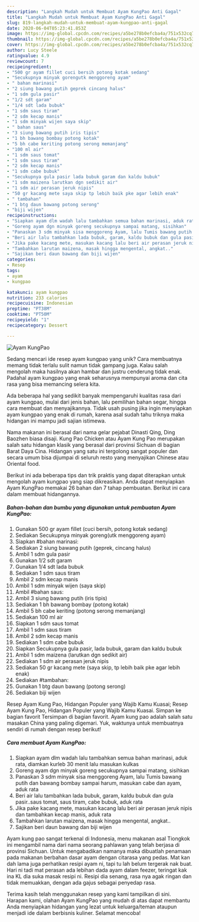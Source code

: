 ```yaml
---
description: "Langkah Mudah untuk Membuat Ayam KungPao Anti Gagal"
title: "Langkah Mudah untuk Membuat Ayam KungPao Anti Gagal"
slug: 819-langkah-mudah-untuk-membuat-ayam-kungpao-anti-gagal
date: 2020-06-04T05:23:41.853Z
image: https://img-global.cpcdn.com/recipes/a5be278b0efcba4a/751x532cq70/ayam-kungpao-foto-resep-utama.jpg
thumbnail: https://img-global.cpcdn.com/recipes/a5be278b0efcba4a/751x532cq70/ayam-kungpao-foto-resep-utama.jpg
cover: https://img-global.cpcdn.com/recipes/a5be278b0efcba4a/751x532cq70/ayam-kungpao-foto-resep-utama.jpg
author: Lucy Steele
ratingvalue: 4.9
reviewcount: 7
recipeingredient:
- "500 gr ayam fillet cuci bersih potong kotak sedang"
- "Secukupnya minyak gorengutk menggoreng ayam"
- " bahan marinasi"
- "2 siung bawang putih geprek cincang halus"
- "1 sdm gula pasir"
- "1/2 sdt garam"
- "1/4 sdt lada bubuk"
- "1 sdm saus tiram"
- "2 sdm kecap manis"
- "1 sdm minyak wijen saya skip"
- " bahan saus"
- "3 siung bawang putih iris tipis"
- "1 bh bawang bombay potong kotak"
- "5 bh cabe keriting potong serong memanjang"
- "100 ml air"
- "1 sdm saus tomat"
- "1 sdm saus tiram"
- "2 sdm kecap manis"
- "1 sdm cabe bubuk"
- "Secukupnya gula pasir lada bubuk garam dan kaldu bubuk"
- "1 sdm maizena larutkan dgn sedikit air"
- "1 sdm air perasan jeruk nipis"
- "50 gr kacang mete saya skip tp lebih baik pke agar lebih enak"
- " tambahan"
- "1 btg daun bawang potong serong"
- "biji wijen"
recipeinstructions:
- "Siapkan ayam dlm wadah lalu tambahkan semua bahan marinasi, aduk rata, diamkan kurleb 30 menit lalu masukan kulkas"
- "Goreng ayam dgn minyak goreng secukupnya sampai matang, sisihkan"
- "Panaskan 3 sdm minyak sisa menggoreng Ayam, lalu Tumis bawang putih dan bawang bombay sampai harum, masukan cabe dan ayam, aduk rata"
- "Beri air lalu tambahkan lada bubuk, garam, kaldu bubuk dan gula pasir..saus tomat, saus tiram, cabe bubuk, aduk rata"
- "Jika pake kacang mete, masukan kacang lalu beri air perasan jeruk nipis dan tambahkan kecap manis, aduk rata"
- "Tambahkan larutan maizena, masak hingga mengental, angkat.."
- "Sajikan beri daun bawang dan biji wijen"
categories:
- Resep
tags:
- ayam
- kungpao

katakunci: ayam kungpao 
nutrition: 233 calories
recipecuisine: Indonesian
preptime: "PT38M"
cooktime: "PT50M"
recipeyield: "1"
recipecategory: Dessert

---
```



![Ayam KungPao](https://img-global.cpcdn.com/recipes/a5be278b0efcba4a/751x532cq70/ayam-kungpao-foto-resep-utama.jpg)

Sedang mencari ide resep ayam kungpao yang unik? Cara membuatnya memang tidak terlalu sulit namun tidak gampang juga. Kalau salah mengolah maka hasilnya akan hambar dan justru cenderung tidak enak. Padahal ayam kungpao yang enak seharusnya mempunyai aroma dan cita rasa yang bisa memancing selera kita.

Ada beberapa hal yang sedikit banyak mempengaruhi kualitas rasa dari ayam kungpao, mulai dari jenis bahan, lalu pemilihan bahan segar, hingga cara membuat dan menyajikannya. Tidak usah pusing jika ingin menyiapkan ayam kungpao yang enak di rumah, karena asal sudah tahu triknya maka hidangan ini mampu jadi sajian istimewa.

Nama makanan ini berasal dari nama gelar pejabat Dinasti Qing, Ding Baozhen biasa disaji. Kung Pao Chicken atau Ayam Kung Pao merupakan salah satu hidangan klasik yang berasal dari provinsi Sichuan di bagian Barat Daya Cina. Hidangan yang satu ini tergolong sangat populer dan secara umum bisa dijumpai di seluruh resto yang menyajikan Chinese atau Oriental food.


Berikut ini ada beberapa tips dan trik praktis yang dapat diterapkan untuk mengolah ayam kungpao yang siap dikreasikan. Anda dapat menyiapkan Ayam KungPao memakai 26 bahan dan 7 tahap pembuatan. Berikut ini cara dalam membuat hidangannya.

<!--inarticleads1-->

##### Bahan-bahan dan bumbu yang digunakan untuk pembuatan Ayam KungPao:

1. Gunakan 500 gr ayam fillet (cuci bersih, potong kotak sedang)
1. Sediakan Secukupnya minyak goreng(utk menggoreng ayam)
1. Siapkan  #bahan marinasi:
1. Sediakan 2 siung bawang putih (geprek, cincang halus)
1. Ambil 1 sdm gula pasir
1. Gunakan 1/2 sdt garam
1. Gunakan 1/4 sdt lada bubuk
1. Sediakan 1 sdm saus tiram
1. Ambil 2 sdm kecap manis
1. Ambil 1 sdm minyak wijen (saya skip)
1. Ambil  #bahan saus:
1. Ambil 3 siung bawang putih (iris tipis)
1. Sediakan 1 bh bawang bombay (potong kotak)
1. Ambil 5 bh cabe keriting (potong serong memanjang)
1. Sediakan 100 ml air
1. Siapkan 1 sdm saus tomat
1. Ambil 1 sdm saus tiram
1. Ambil 2 sdm kecap manis
1. Sediakan 1 sdm cabe bubuk
1. Siapkan Secukupnya gula pasir, lada bubuk, garam dan kaldu bubuk
1. Ambil 1 sdm maizena (larutkan dgn sedikit air)
1. Sediakan 1 sdm air perasan jeruk nipis
1. Sediakan 50 gr kacang mete (saya skip, tp lebih baik pke agar lebih enak)
1. Sediakan  #tambahan:
1. Gunakan 1 btg daun bawang (potong serong)
1. Sediakan biji wijen


Resep Ayam Kung Pao, Hidangan Populer yang Wajib Kamu Kuasai; Resep Ayam Kung Pao, Hidangan Populer yang Wajib Kamu Kuasai. Simpan ke bagian favorit Tersimpan di bagian favorit. Ayam kung pao adalah salah satu masakan China yang paling digemari. Yuk, waktunya untuk membuatnya sendiri di rumah dengan resep berikut! 

<!--inarticleads2-->

##### Cara membuat Ayam KungPao:

1. Siapkan ayam dlm wadah lalu tambahkan semua bahan marinasi, aduk rata, diamkan kurleb 30 menit lalu masukan kulkas
1. Goreng ayam dgn minyak goreng secukupnya sampai matang, sisihkan
1. Panaskan 3 sdm minyak sisa menggoreng Ayam, lalu Tumis bawang putih dan bawang bombay sampai harum, masukan cabe dan ayam, aduk rata
1. Beri air lalu tambahkan lada bubuk, garam, kaldu bubuk dan gula pasir..saus tomat, saus tiram, cabe bubuk, aduk rata
1. Jika pake kacang mete, masukan kacang lalu beri air perasan jeruk nipis dan tambahkan kecap manis, aduk rata
1. Tambahkan larutan maizena, masak hingga mengental, angkat..
1. Sajikan beri daun bawang dan biji wijen


Ayam kung pao sangat terkenal di Indonesia, menu makanan asal Tiongkok ini mengambil nama dari nama seorang pahlawan yang telah berjasa di provinsi Sichuan. Untuk mengabadikan namanya maka dibuatlah penamaan pada makanan berbahan dasar ayam dengan citarasa yang pedas. Mat kan dah lama juga perhatikan resipi ayam ni, tapi tu lah belum tergerak nak buat. Hari ni tadi mat perasan ada lebihan dada ayam dalam feezer, teringat kak ina KL dia suka masak resipi ni. Resipi dia senang, rasa nya agak ringan dan tidak memuakkan, dengan ada gajus sebagai penyedap rasa. 

Terima kasih telah menggunakan resep yang kami tampilkan di sini. Harapan kami, olahan Ayam KungPao yang mudah di atas dapat membantu Anda menyiapkan hidangan yang lezat untuk keluarga/teman ataupun menjadi ide dalam berbisnis kuliner. Selamat mencoba!

